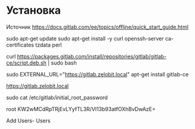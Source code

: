 # Установка
Источник https://docs.gitlab.com/ee/topics/offline/quick_start_guide.html

<!-- Добавляем репозиторий -->
sudo apt-get update
sudo apt-get install -y curl openssh-server ca-certificates tzdata perl

<!-- Установка бесплатной версии -->
curl https://packages.gitlab.com/install/repositories/gitlab/gitlab-ce/script.deb.sh | sudo bash

<!-- Пишем домен -->
sudo EXTERNAL_URL="https://gitlab.zelobit.local" apt-get install gitlab-ce

<!-- Добавляем на контроллер в ДНС запись нашего сервера -->
https://gitlab.zelobit.local

<!-- Узнаем пароль -->
sudo cat /etc/gitlab/initial_root_password
<!-- Авторизируемся -->
root
KW2wMCdRpTRjEvLYyfTL3R/Vl13b93atfOXhBvDwAzE=

<!-- Создаем пользователя -->
Add Users- Users


